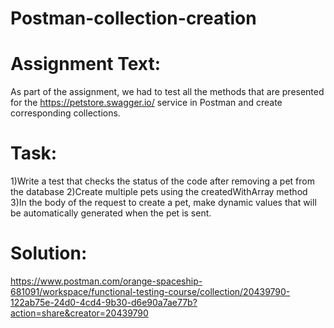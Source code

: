 # Postman-collection-creation

# Assignment Text:
As part of the assignment, we had to test all the methods that are presented for the https://petstore.swagger.io/ service in Postman and create corresponding collections.

# Task:
1)Write a test that checks the status of the code after removing a pet from the database
2)Create multiple pets using the createdWithArray method
3)In the body of the request to create a pet, make dynamic values that will be automatically generated when the pet is sent.

# Solution:
https://www.postman.com/orange-spaceship-681091/workspace/functional-testing-course/collection/20439790-122ab75e-24d0-4cd4-9b30-d6e90a7ae77b?action=share&creator=20439790

